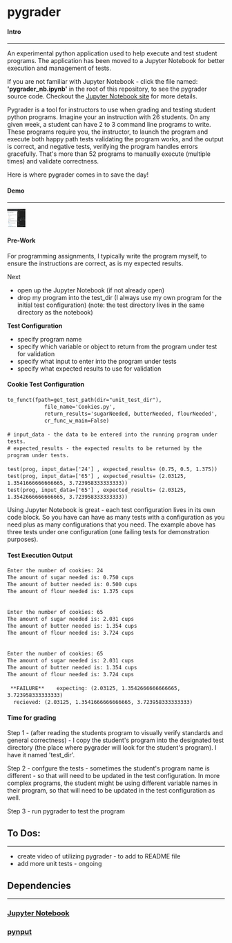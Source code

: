 # pygrader
#### Intro
---
An experimental python application used to help execute and test student programs.
The application has been moved to a Jupyter Notebook for better execution and management of tests. 

If you are not familiar with Jupyter Notebook - click the file named: **'pygrader_nb.ipynb'** in the root of this repository, to see the pygrader source code. Checkout the [Jupyter Notebook site](https://jupyter.org/) for more details. 

Pygrader is a tool for instructors to use when grading and testing student python programs. Imagine your an instruction with 26 students. On any given week, a student can have 2 to 3 command line programs to write. These programs require you, the instructor, to launch the program and execute both happy path tests validating the program works, and the output is correct, and negative tests, verifying the program handles errors gracefully. That's more than 52 programs to manually execute (multiple times) and validate correctness. 

Here is where pygrader comes in to save the day!

#### Demo
---



<body>

<a target="_blank" href="https://www.dropbox.com/s/472a36xtvlp9gi5/Pygrader%20Demo.mp4?dl=0">
  <img src="https://github.com/kalensr/pygrader/blob/master/demo_image.png" alt="Pygrader Demo" height="42" width="42">
</a>

</body>


#### Pre-Work
For programming assignments, I typically write the program myself, to ensure the instructions are correct, as is my expected results. 

Next
* open up the Jupyter Notebook (if not already open) 
* drop my program into the test_dir (I always use my own program for the initial test configuration)
(note: the test directory lives in the same directory as the notebook)

**Test Configuration**
* specify program name
* specify which variable or object to return from the program under test for validation
* specify what input to enter into the program under tests
* specify what expected results to use for validation
  
#### Cookie Test Configuration
```
to_funct(fpath=get_test_path(dir="unit_test_dir"),
            file_name='Cookies.py',
            return_results='sugarNeeded, butterNeeded, flourNeeded',
            cr_func_w_main=False)

# input_data - the data to be entered into the running program under tests. 
# expected_results - the expected results to be returned by the program under tests. 

test(prog, input_data=['24'] , expected_results= (0.75, 0.5, 1.375))
test(prog, input_data=['65'] , expected_results= (2.03125, 1.3541666666666665, 3.723958333333333))
test(prog, input_data=['65'] , expected_results= (2.03125, 1.3542666666666665, 3.723958333333333))
```

Using Jupyter Notebook is great - each test configuration lives in its own code block. So you have can have as many tests with a configuration as you need plus as many configurations that you need. The example above has three tests under one configuration (one failing tests for demonstration purposes). 

#### Test Execution Output
```
Enter the number of cookies: 24
The amount of sugar needed is: 0.750 cups
The amount of butter needed is: 0.500 cups
The amount of flour needed is: 1.375 cups


Enter the number of cookies: 65
The amount of sugar needed is: 2.031 cups
The amount of butter needed is: 1.354 cups
The amount of flour needed is: 3.724 cups


Enter the number of cookies: 65
The amount of sugar needed is: 2.031 cups
The amount of butter needed is: 1.354 cups
The amount of flour needed is: 3.724 cups

 **FAILURE** 	expecting: (2.03125, 1.3542666666666665, 3.723958333333333)
  recieved: (2.03125, 1.3541666666666665, 3.723958333333333)
 ```

#### Time for grading

Step 1 - (after reading the students program to visually verify standards and general correctness) - I copy the student's program into the designated test directory (the place where pygrader will look for the student's program). I have it named 'test_dir'.

Step 2 - confgure the tests - sometimes the student's program name is different - so that will need to be updated in the test configuration. In more complex programs, the student might be using different variable names in their program, so that will need to be updated in the test configuration as well. 

Step 3 - run pygrader to test the program


## To Dos:
---
* create video of utilizing pygrader - to add to README file
* add more unit tests - ongoing


## Dependencies
---
### [Jupyter Notebook](https://jupyter.org/)

### [pynput](https://pynput.readthedocs.io/en/latest/#)

